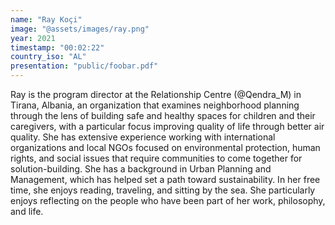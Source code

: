 ```yaml
---
name: "Ray Koçi"
image: "@assets/images/ray.png"
year: 2021
timestamp: "00:02:22"
country_iso: "AL"
presentation: "public/foobar.pdf"
---
```


Ray is the program director at the Relationship Centre (@Qendra_M) in Tirana, Albania, an organization that examines neighborhood planning through the lens of building safe and healthy spaces for children and their caregivers, with a particular focus improving quality of life through better air quality. She has extensive experience working with international organizations and local NGOs focused on environmental protection, human rights, and social issues that require communities to come together for solution-building. She has a background in Urban Planning and Management, which has helped set a path toward sustainability. In her free time, she enjoys reading, traveling, and sitting by the sea. She particularly enjoys reflecting on the people who have been part of her work, philosophy, and life.
